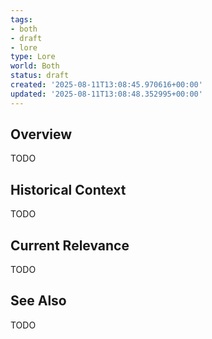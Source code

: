 ```yaml
---
tags:
- both
- draft
- lore
type: Lore
world: Both
status: draft
created: '2025-08-11T13:08:45.970616+00:00'
updated: '2025-08-11T13:08:48.352995+00:00'
---
```



## Overview

TODO
## Historical Context

TODO
## Current Relevance

TODO
## See Also

TODO
